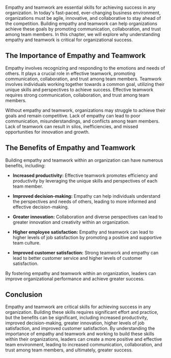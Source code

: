 
Empathy and teamwork are essential skills for achieving success in any organization. In today's fast-paced, ever-changing business environment, organizations must be agile, innovative, and collaborative to stay ahead of the competition. Building empathy and teamwork can help organizations achieve these goals by promoting communication, collaboration, and trust among team members. In this chapter, we will explore why understanding empathy and teamwork is critical for organizational success.

The Importance of Empathy and Teamwork
--------------------------------------

Empathy involves recognizing and responding to the emotions and needs of others. It plays a crucial role in effective teamwork, promoting communication, collaboration, and trust among team members. Teamwork involves individuals working together towards a common goal, utilizing their unique skills and perspectives to achieve success. Effective teamwork requires strong communication, collaboration, and trust among team members.

Without empathy and teamwork, organizations may struggle to achieve their goals and remain competitive. Lack of empathy can lead to poor communication, misunderstandings, and conflicts among team members. Lack of teamwork can result in silos, inefficiencies, and missed opportunities for innovation and growth.

The Benefits of Empathy and Teamwork
------------------------------------

Building empathy and teamwork within an organization can have numerous benefits, including:

* **Increased productivity:** Effective teamwork promotes efficiency and productivity by leveraging the unique skills and perspectives of each team member.

* **Improved decision-making:** Empathy can help individuals understand the perspectives and needs of others, leading to more informed and effective decision-making.

* **Greater innovation:** Collaboration and diverse perspectives can lead to greater innovation and creativity within an organization.

* **Higher employee satisfaction:** Empathy and teamwork can lead to higher levels of job satisfaction by promoting a positive and supportive team culture.

* **Improved customer satisfaction:** Strong teamwork and empathy can lead to better customer service and higher levels of customer satisfaction.

By fostering empathy and teamwork within an organization, leaders can improve organizational performance and achieve greater success.

Conclusion
----------

Empathy and teamwork are critical skills for achieving success in any organization. Building these skills requires significant effort and practice, but the benefits can be significant, including increased productivity, improved decision-making, greater innovation, higher levels of job satisfaction, and improved customer satisfaction. By understanding the importance of empathy and teamwork and working to build these skills within their organizations, leaders can create a more positive and effective team environment, leading to increased communication, collaboration, and trust among team members, and ultimately, greater success.
